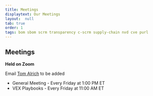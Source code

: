 ```yaml
---
title: Meetings
displaytext: Our Meetings
layout:  null
tab: true
order: 1
tags: bom sbom scrm transparency c-scrm supply-chain nvd cve purl
---
```


## Meetings

**Held on Zoom**

Email [Tom Alrich](mailto:tom@tomalrich.com) to be added

* General Meeting - Every Friday at 1:00 PM ET
* VEX Playbooks - Every Friday at 11:00 AM ET